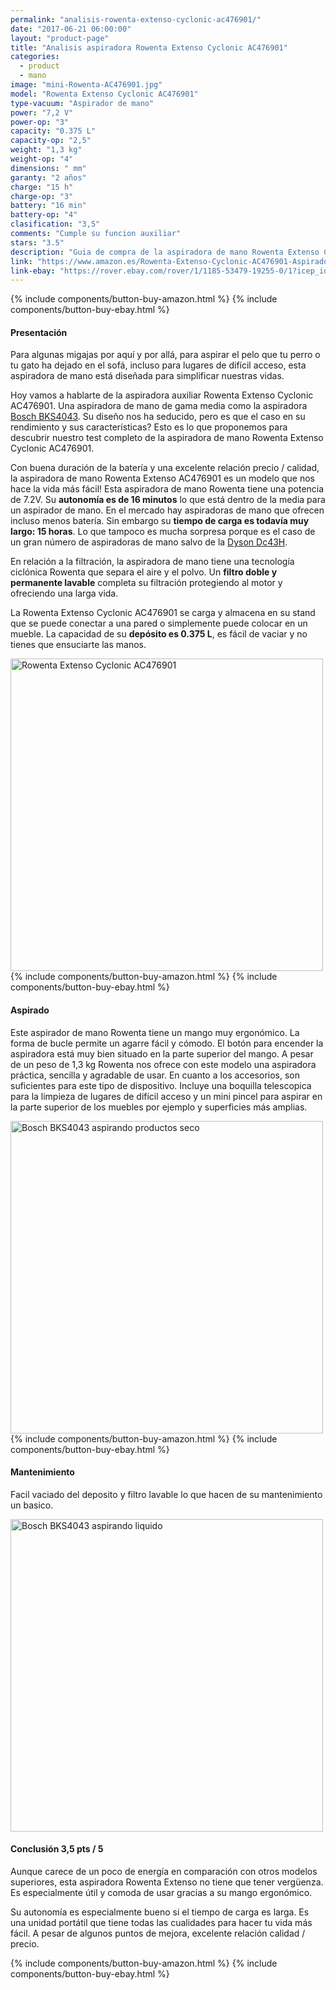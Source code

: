 ```yaml
---
permalink: "analisis-rowenta-extenso-cyclonic-ac476901/"
date: "2017-06-21 06:00:00"
layout: "product-page"
title: "Analisis aspiradora Rowenta Extenso Cyclonic AC476901"
categories:
  - product
  - mano
image: "mini-Rowenta-AC476901.jpg"
model: "Rowenta Extenso Cyclonic AC476901"
type-vacuum: "Aspirador de mano"
power: "7,2 V"
power-op: "3"
capacity: "0.375 L"
capacity-op: "2,5"
weight: "1,3 kg"
weight-op: "4"
dimensions: " mm"
garanty: "2 años"
charge: "15 h"
charge-op: "3"
battery: "16 min"
battery-op: "4"
clasification: "3,5"
comments: "Cumple su funcion auxiliar"
stars: "3.5"
description: "Guia de compra de la aspiradora de mano Rowenta Extenso Cyclonic AC476901, funcionamiento, aspirado, características y las mejores ofertas."
link: "https://www.amazon.es/Rowenta-Extenso-Cyclonic-AC476901-Aspirador/dp/B002IRDEXI/ref=as_li_ss_tl?ie=UTF8&qid=1498012517&sr=8-1&keywords=Rowenta-AC476901&linkCode=ll1&tag=lasaspirad-21&linkId=eb31817e49ddb5373f1df5af2a0c50ae"  
link-ebay: "https://rover.ebay.com/rover/1/1185-53479-19255-0/1?icep_id=114&ipn=icep&toolid=20004&campid=5338046469&mpre=http%3A%2F%2Fwww.ebay.es%2Fitm%2FRowenta-AC-4769-Handstaubsauger-Extenso-Cyclonic-Akkusauger-beutellos-Y123-5137-%2F162512243721%3Fhash%3Ditem25d67c0c09%3Ag%3ARtkAAOSwjL5ZFGcA"
---
```


<div class="text-center">
  {% include components/button-buy-amazon.html %}
  {% include components/button-buy-ebay.html %}
</div>

#### Presentación

Para algunas migajas por aquí y por allá, para aspirar el pelo que tu perro o tu gato ha dejado en el sofá, incluso para  lugares de difícil acceso, esta aspiradora de mano está diseñada para simplificar nuestras vidas.

Hoy vamos a hablarte de la aspiradora auxiliar Rowenta Extenso Cyclonic AC476901. Una aspiradora de mano de gama media como la aspiradora [Bosch BKS4043](http://www.lasaspiradoras.com/analisis-bosch-bks4043/). Su diseño nos ha seducido, pero es que el caso en su rendimiento y sus características?
Esto es lo que proponemos para descubrir nuestro test completo de la aspiradora de mano  Rowenta Extenso Cyclonic AC476901.

Con buena duración de la batería y una excelente relación precio / calidad, la aspiradora de mano Rowenta Extenso AC476901 es un modelo que nos hace la vida más fácil!
Esta aspiradora de  mano Rowenta tiene una potencia de  7.2V. Su **autonomía es de 16 minutos** lo que está dentro de la media para un aspirador de mano. En el mercado hay aspiradoras de mano que ofrecen incluso menos batería.  Sin embargo su **tiempo de carga es todavía muy largo: 15 horas**. Lo que tampoco es mucha sorpresa porque es el caso de un gran número de aspiradoras de mano salvo de la [Dyson Dc43H](http://www.lasaspiradoras.com/analisis-dyson-dc43H/).

En relación a la filtración, la aspiradora de mano tiene una tecnología ciclónica Rowenta que separa el aire y el polvo. Un **filtro doble y permanente lavable** completa su filtración protegiendo al motor y ofreciendo una larga vida.

La Rowenta Extenso Cyclonic AC476901 se carga y almacena en su stand que se puede conectar a una pared o simplemente puede colocar en un mueble. La capacidad de su **depósito es 0.375 L**, es fácil de vaciar y no tienes que ensuciarte las manos.

<div class="text-center">
  <img src="{{ site.url }}/assets/img/Rowenta-AC476901/Rowenta-AC476901-aspirado.jpg" width="500" height="auto" alt="Rowenta Extenso Cyclonic AC476901">
</div>

<div class="text-center">
  {% include components/button-buy-amazon.html %}
  {% include components/button-buy-ebay.html %}
</div>

#### Aspirado

Este aspirador de mano Rowenta tiene un mango muy ergonómico. La forma de bucle permite un agarre fácil y cómodo. El botón para encender la aspiradora está muy bien situado en la parte superior del mango. A pesar de un peso de 1,3 kg Rowenta nos ofrece con este modelo una aspiradora práctica, sencilla y agradable de usar.
En cuanto a los accesorios, son suficientes para este tipo de dispositivo. Incluye una boquilla telescopica para la limpieza de lugares de difícil acceso y un mini pincel para aspirar  en la parte superior de los muebles por ejemplo y superficies más amplias.

<div class="text-center">
  <img src="{{ site.url }}/assets/img/Rowenta-AC476901/Rowenta-AC476901-ergonomia.jpg" width="500" height="auto" alt="Bosch BKS4043 aspirando productos seco">
</div>

<div class="text-center">
  {% include components/button-buy-amazon.html %}
  {% include components/button-buy-ebay.html %}
</div>

#### Mantenimiento

Facil vaciado del deposito y filtro lavable lo que hacen de su mantenimiento un basico.

<div class="text-center">
  <img src="{{ site.url }}/assets/img/Rowenta-AC476901/Rowenta-AC476901-vaciado.jpg" width="500" height="auto" alt="Bosch BKS4043 aspirando liquido">
</div>

#### Conclusión 3,5 pts / 5

Aunque carece de un poco de energía en comparación con otros modelos superiores, esta aspiradora Rowenta Extenso no tiene que tener vergüenza. Es especialmente útil y comoda de usar gracias a su mango ergonómico.

Su autonomía es especialmente bueno si el tiempo de carga es larga.
Es una unidad portátil que tiene todas las cualidades para hacer tu vida más fácil. A pesar de algunos puntos de mejora, excelente relación calidad / precio.

<div class="text-center">
  {% include components/button-buy-amazon.html %}
  {% include components/button-buy-ebay.html %}
</div>
